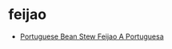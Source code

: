 # feijao

 * [Portuguese Bean Stew Feijao A Portuguesa](index/p/portuguese-bean-stew-feijao-a-portuguesa-104387.json)
